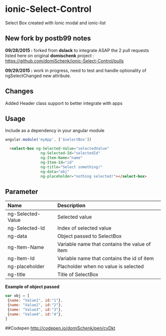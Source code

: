 ionic-Select-Control
====================

Select Box created with Ionic modal and ionic-list

## New fork by postb99 notes

**09/28/2015 :** forked from **dslack** to integrate ASAP the 2 pull requests listed here on original **domischenk** project :
https://github.com/domiSchenk/ionic-Select-Control/pulls

**09/29/2015 :** work in progress, need to test and handle optionality of ngSelectChanged new attribute.

## Changes

Added Header class support to better integrate with apps

## Usage

Include as a dependency in your angular module

```javascript
angular.module('myApp', ['$selectBox'])
```

```HTML
  <select-box ng-Selected-Value="selectedValue" 
          		ng-Selected-Id="selectedId" 
          		ng-Item-Name="name" 
          		ng-Item-Id="id" 
          		ng-title="Select something!" 
          		ng-data="obj" 
          		ng-placeholder="nothing selected!"></select-box>
 ```
 
## Parameter
| Name  | Description |
| :------------- | :------------- |
|ng-Selected-Value|Selected value|
|ng-Selected-Id|Index of selected value|
|ng-data|Object passed to SelectBox|
|ng-Item-Name|Variable name that contains the value of item|
|ng-Item-Id|Variable name that contains the id of item|
|ng-placeholder|Placholder when no value is selected|
|ng-title|Title of SelectBox|
 
 
 **Example of object passed**
 ```javascript
var obj = [
  {name: "Value1", id:"1"},
  {name: "Value2", id:"2"},
  {name: "Value3", id:"3"},
  {name: "Value4", id:"4"},
]
 ```
 
##Codepen
 http://codepen.io/domiSchenk/pen/cvDkt

